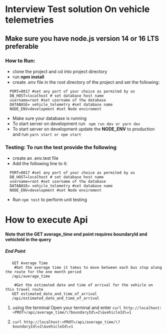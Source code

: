 # Interview Test solution On vehicle telemetries

## Make sure you have node.js version 14 or 16 LTS preferable


### How to Run:


- clone the project and cd into project directory
- run **npm install**
- create .env file in the root directory of the project and set the following:

```dotenv
  PORT=8017 #set any port of your choice as permited by os
  DB_HOST=localhost # set database host name
  username=root #set username of thw database
  DATABASE= vehicle_telemetry #set database name
  NODE_ENV=development #set Node enviroment
```
- Make sure your database is running
- To start server on development run ``` npm run dev or yarn dev```
- To start server on development update the **NODE_ENV** to production and run ```yarn start or npm start```

### Testing: To run the test provide the following
- create an .env.test file 
- Add the following line to it:
```dotenv
  PORT=8017 #set any port of your choice as permited by os
  DB_HOST=localhost # set database host name
  username=root #set username of thw database
  DATABASE= vehicle_telemetry #set database name
  NODE_ENV=development #set Node enviroment
```
- Run `npm test` to perform unit testing

# How to execute Api

#### Note that the GET average_time end point requires boundaryId and vehicleId in the query

##### End Point
 ``` 
    GET Average Time
     #Get the average time it takes to move between each bus stop along the route for the one month period
    /api/average_time 
   
     #Get the estimated date and time of arrival for the vehicle on this travel route
    GET estimated_date_and_time_of_arrival
    /api/estimated_date_and_time_of_arrival 
 ```
1) using the terminal
 Open your terminal and enter
  ```curl http://localhost:<PROT>/api/average_time/\?boundaryId\=2\&vehicleId\=1```


2)  ```curl http://localhost:<PROT>/api/average_time/\?boundaryId\=2\&vehicleId\=1```


